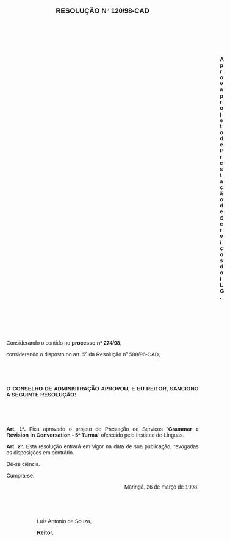 <BODY>

<B><FONT FACE="Arial"><P ALIGN="CENTER"></P>
</FONT><FONT FACE="Arial" SIZE=4><P ALIGN="CENTER">RESOLU&Ccedil;&Atilde;O    N°   120/98-CAD</P>
</B></FONT><FONT FACE="Arial"><P ALIGN="JUSTIFY"></P>
<P ALIGN="JUSTIFY">&nbsp;</P>
<P ALIGN="JUSTIFY">&nbsp;</P>
<P ALIGN="JUSTIFY">&nbsp;</P><DIR>
<DIR>
<DIR>
<DIR>
<DIR>
<DIR>
<DIR>
<DIR>
<DIR>
<DIR>
<DIR>
<DIR>
<DIR>
<DIR>

<B><P ALIGN="JUSTIFY">Aprova projeto de Presta&ccedil;&atilde;o de Servi&ccedil;os do ILG.</P>
</B><P ALIGN="JUSTIFY"></P>
<P ALIGN="JUSTIFY">&nbsp;</P>
<P ALIGN="JUSTIFY">&nbsp;</P>
<P ALIGN="JUSTIFY">&nbsp;</P></DIR>
</DIR>
</DIR>
</DIR>
</DIR>
</DIR>
</DIR>
</DIR>
</DIR>
</DIR>
</DIR>
</DIR>
</DIR>
</DIR>

<P ALIGN="JUSTIFY">&#9;Considerando o contido no <B>processo nº 274/98</B>;</P>
<P ALIGN="JUSTIFY">&#9;considerando o disposto no art. 5º da Resolu&ccedil;&atilde;o nº 588/96-CAD,</P>
<P ALIGN="JUSTIFY"></P>
<P ALIGN="JUSTIFY">&nbsp;</P>
<P ALIGN="JUSTIFY">&nbsp;</P>
<B><P ALIGN="JUSTIFY">O CONSELHO DE ADMINISTRA&Ccedil;&Atilde;O APROVOU, E EU REITOR, SANCIONO A SEGUINTE RESOLU&Ccedil;&Atilde;O:</P>
<P ALIGN="JUSTIFY"></P>
<P ALIGN="JUSTIFY">&nbsp;</P>
<P ALIGN="JUSTIFY">&nbsp;</P>
<P ALIGN="JUSTIFY">&#9;Art. 1º. </B>Fica aprovado o projeto de Presta&ccedil;&atilde;o de Servi&ccedil;os &quot;<B>Grammar e Revision in Conversation - 5ª Turma</B>&quot; oferecido pelo Instituto de L&iacute;nguas.</P>
<B><P ALIGN="JUSTIFY">&#9;Art. 2º. </B>Esta resolu&ccedil;&atilde;o entrar&aacute; em vigor na data de sua publica&ccedil;&atilde;o, revogadas as disposi&ccedil;&otilde;es em contr&aacute;rio.</P>
<P ALIGN="JUSTIFY">D&ecirc;-se ci&ecirc;ncia.</P>
<P ALIGN="JUSTIFY">Cumpra-se.</P>
<P ALIGN="JUSTIFY"></P><DIR>
<DIR>

<P ALIGN="RIGHT">Maring&aacute;, 26 de mar&ccedil;o de 1998.</P>
<P ALIGN="JUSTIFY"></P>
<P ALIGN="JUSTIFY">&nbsp;</P>
<P ALIGN="JUSTIFY">&nbsp;</P>
<P ALIGN="JUSTIFY">Luiz Antonio de Souza,</P>
<B><P ALIGN="JUSTIFY">Reitor.</P>
</B><P ALIGN="JUSTIFY"></P></DIR>
</DIR>
</FONT></BODY>
